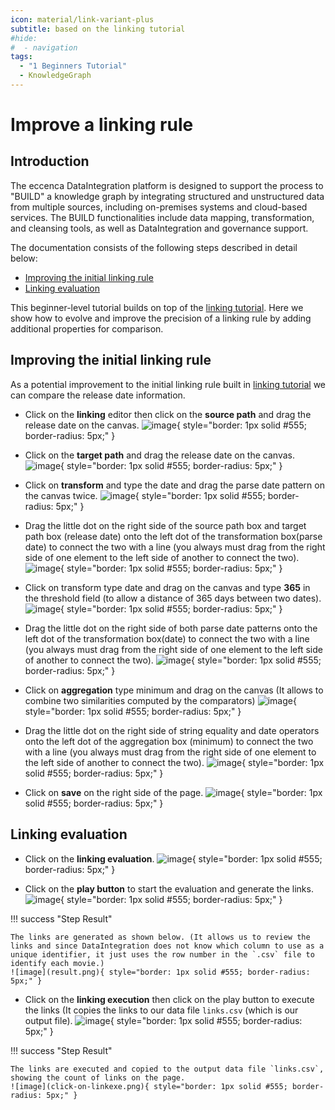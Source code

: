 ```yaml
---
icon: material/link-variant-plus
subtitle: based on the linking tutorial
#hide:
#  - navigation
tags:
  - "1 Beginners Tutorial"
  - KnowledgeGraph
---
```


# Improve a linking rule

## Introduction

The eccenca DataIntegration platform is designed to support the process to "BUILD" a knowledge graph by integrating structured and unstructured data from multiple sources, including on-premises systems and cloud-based services.
The BUILD functionalities include data mapping, transformation, and cleansing tools, as well as DataIntegration and governance support.

The documentation consists of the following steps described in detail below:

-   [Improving the initial linking rule](#improving-the-initial-linking-rule)
-   [Linking evaluation](#linking-evaluation)

This beginner-level tutorial builds on top of the [linking tutorial](../create-project-with-linkingrule/).
Here we show how to evolve and improve the precision of a linking rule by adding additional properties for comparison.

## Improving the initial linking rule

As a potential improvement to the initial linking rule built in [linking tutorial](../create-project-with-linkingrule/) we can compare the release date information.

-   Click on the **linking** editor then click on the **source path** and drag the release date on the canvas.
    ![image](source-releasedate.png){ style="border: 1px solid #555; border-radius: 5px;" }

-   Click on the **target path** and drag the release date on the canvas.
    ![image](target-releasedate.png){ style="border: 1px solid #555; border-radius: 5px;" }

-   Click on **transform** and type the date and drag the parse date pattern on the canvas twice.
    ![image](date-pattern.png){ style="border: 1px solid #555; border-radius: 5px;" }

-   Drag the little dot on the right side of the source path box and target path box (release date) onto the left dot of the transformation box(parse date) to connect the two with a line (you always must drag from the right side of one element to the left side of another to connect the two).
    ![image](date-connects.png){ style="border: 1px solid #555; border-radius: 5px;" }

-   Click on transform type date and drag on the canvas and type **365** in the threshold field (to allow a distance of 365 days between two dates).
    ![image](date.png){ style="border: 1px solid #555; border-radius: 5px;" }

-   Drag the little dot on the right side of both parse date patterns onto the left dot of the transformation box(date) to connect the two with a line (you always must drag from the right side of one element to the left side of another to connect the two).
    ![image](date-connects-result.png){ style="border: 1px solid #555; border-radius: 5px;" }

-   Click on **aggregation** type minimum and drag on the canvas (It allows to combine two similarities computed by the comparators)
    ![image](aggregation.png){ style="border: 1px solid #555; border-radius: 5px;" }

-   Drag the little dot on the right side of string equality and date operators onto the left dot of the aggregation box (minimum) to connect the two with a line (you always must drag from the right side of one element to the left side of another to connect the two).
    ![image](equality-aggregation.png){ style="border: 1px solid #555; border-radius: 5px;" }

-   Click on **save** on the right side of the page.
    ![image](click-on-save.png){ style="border: 1px solid #555; border-radius: 5px;" }

## Linking evaluation

-   Click on the **linking evaluation**.
    ![image](click-on-evalution.png){ style="border: 1px solid #555; border-radius: 5px;" }

-   Click on the **play button** to start the evaluation and generate the links.
    ![image](click-on-play.png){ style="border: 1px solid #555; border-radius: 5px;" }

!!! success "Step Result"

    The links are generated as shown below. (It allows us to review the links and since DataIntegration does not know which column to use as a unique identifier, it just uses the row number in the `.csv` file to identify each movie.)
    ![image](result.png){ style="border: 1px solid #555; border-radius: 5px;" }

-   Click on the **linking execution** then click on the play button to execute the links (It copies the links to our data file `links.csv` (which is our output file).
    ![image](click-on-linkexe.png){ style="border: 1px solid #555; border-radius: 5px;" }

!!! success "Step Result"

    The links are executed and copied to the output data file `links.csv`, showing the count of links on the page.
    ![image](click-on-linkexe.png){ style="border: 1px solid #555; border-radius: 5px;" }
